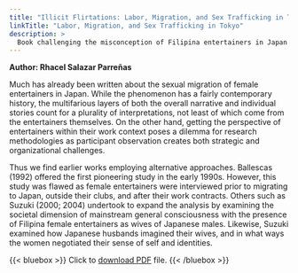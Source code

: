 ```yaml
---
title: "Illicit Flirtations: Labor, Migration, and Sex Trafficking in Tokyo (book review)"
linkTitle: "Labor, Migration, and Sex Trafficking in Tokyo"
description: >
  Book challenging the misconception of Filipina entertainers in Japan as trafficked workers
---
```

**Author: Rhacel Salazar Parreñas**

Much has already been written about the sexual migration of female entertainers in Japan. While the phenomenon has a fairly contemporary history, the multifarious layers of both the overall narrative and individual stories count for a plurality of interpretations, not least of which come from the entertainers themselves. On the other hand, getting the perspective of entertainers within their work context poses a dilemma for research methodologies as participant observation creates both strategic and organizational challenges.

Thus we find earlier works employing alternative approaches. Ballescas (1992) offered the first pioneering study in the early 1990s. However, this study was flawed as female entertainers were interviewed prior to migrating to Japan, outside their clubs, and after their work contracts. Others such as Suzuki (2000; 2004) undertook to expand the analysis by examining the societal dimension of mainstream general consciousness with the presence of Filipina female entertainers as wives of Japanese males. Likewise, Suzuki examined how Japanese husbands imagined their wives, and in what ways the women negotiated their sense of self and identities.

{{< bluebox >}}
Click to [download PDF](https://timog.org/pdf/labor-migration-and-sex-trafficking-in-tokyo.pdf) file.
{{< /bluebox >}}

